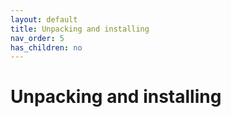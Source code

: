 ```yaml
---
layout: default
title: Unpacking and installing
nav_order: 5
has_children: no
---
```

<h1> Unpacking and installing </h1>




